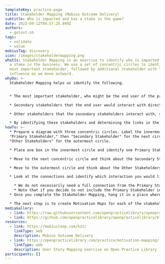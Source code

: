```yaml
---
templateKey: practice-page
title: Stakeholder Mapping (Mobius Outcome Delivery)
subtitle: Who is impacted and has a stake in the game?
date: 2023-09-12T04:57:25.849Z
authors:
  - gotost-sh
tags:
  - validate
  - value
mobiusTag: discovery
icon: /images/stakeholdermapping.png
whatIs: S﻿takeholder Mapping is an exercise to identify who is impacted and has
  a stake in the business. We use a set of concentric circles to identify the
  most important stakeholder, followed by additional stakeholder with less
  influence as we move outward.
whyDo: >-
  S﻿takeholder Mapping helps us identify the following.


  * T﻿he most important stakeholder, who might be the end user of the product or someone we are targeting when thinking about our product design.

  * Secondary stakeholders that the end user would interact with directly, such as a sales person, agency, or call center. 

  * Other stakeholders that the secondary stakeholders interact with, such as a loan officer, actuary, or other internal decision maker.

  * B﻿y identifying these stakeholders and determining the links in the interactions, we can narrow down which user experience we want to target for our product.
howTo: >-
  * P﻿repare a diagram with three concentric circles. Label the innermost circle
  "Primary Stakeholder," then "Secondary Stakeholder" for the next circle, then
  "Other Stakeholders" for the outermost circle. 

  * Place one box in the innermost circle and identify one Primary Stakeholder. This may be the end user of the product or someone we are targeting directly. Be sure to narrow down this person as much as possible. We don't want generic phrases like "customer" or "user."

  * M﻿ove to the next concentric circle and think about the Secondary Stakeholders. Who does the Primary Stakeholder interact with when using our product or working with our business? This could be a salesperson, online chat representative, or and agent, for example. Draw lines from the Primary Stakeholder to the Secondary Stakeholders to show that there is a direct interaction.

  * M﻿ove to the outermost circle and think about the Other Stakeholders. Who do the Secondary Stakeholders interact with? This could be a loan officer, actuary, or internal decision maker, for example. Draw lines from the Secondary Stakeholders to Other Stakeholders to show the interactions.

  * L﻿ook at the connections and identify which interaction you would like to focus on in your product design. There might be a connection from the end user to call center, then to an actuary. The product could focus on how to make this experience smooth and faultless. Once you decide on which interaction you want to focus on, draw a circle around that interaction.

    * W﻿e do not necessarily need a full connection from the Primary Stakeholder out to Other Stakeholders before moving on to design the experience. We could focus only on the Primary Stakeholder, the Primary Stakeholder to Secondary Stakeholder, or even Secondary Stakeholder to Other Stakeholder. The idea is to narrow down which stakeholders and interactions we are thinking of when designing the user experience. 
    * N﻿ote that if you decide to not include the Primary Stakeholder in your experience, it may be a sign that you need to re-think who your Primary Stakeholder really is. 
  * O﻿nce you complete the Stakeholder Mapping, hang it in a place where the team, department, business unit, or organization can see it at all times. This is not a static document. It's a status board that shows the current state, and it needs to be updated regularly.

  * T﻿he next step is to create Motivation Maps for each of the stakeholders identified to be in the interactions that you want to explore.
mediaGallery:
  - link: https://raw.githubusercontent.com/openpracticelibrary/openpracticelibrary/2f4b056af5f03f4e1146ae29900d300dd6fcdf55/static/images/stakeholdermapping.png
  - link: https://github.com/openpracticelibrary/openpracticelibrary/blob/cms/practice/stakeholder-mapping/static/images/stakeholdermapexample.png?raw=true
resources:
  - link: https://mobiusloop.com/kit/
    linkType: web
    description: Mobius Outcome Delivery
  - link: https://openpracticelibrary.com/practice/motivation-mapping/
    linkType: web
    description: User Story Mapping exercise on Open Practice Library
participants: []
---
```

